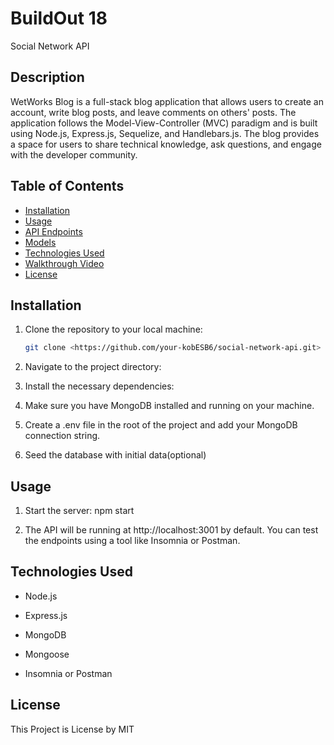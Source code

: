 # BuildOut 18
Social Network API

## Description
WetWorks Blog is a full-stack blog application that allows users to create an account, write blog posts, and leave comments on others' posts. The application follows the Model-View-Controller (MVC) paradigm and is built using Node.js, Express.js, Sequelize, and Handlebars.js. The blog provides a space for users to share technical knowledge, ask questions, and engage with the developer community.


## Table of Contents

- [Installation](#installation)
- [Usage](#usage)
- [API Endpoints](#api-endpoints)
- [Models](#models)
- [Technologies Used](#technologies-used)
- [Walkthrough Video](#walkthrough-video)
- [License](#license)

## Installation

1. Clone the repository to your local machine:
   ```bash
   git clone <https://github.com/your-kobESB6/social-network-api.git>

2. Navigate to the project directory:

3. Install the necessary dependencies:

4. Make sure you have MongoDB installed and running on your machine.

5. Create a .env file in the root of the project and add your MongoDB connection string.

6. Seed the database with initial data(optional)

## Usage 

1. Start the server:
    npm start   

2. The API will be running at http://localhost:3001 by default. You can test the endpoints using a tool like Insomnia or Postman.


## Technologies Used 

- Node.js 

- Express.js

- MongoDB 

- Mongoose

- Insomnia or Postman
## License 

This Project is License by MIT
